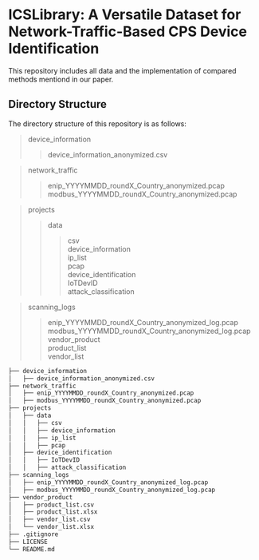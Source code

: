 # ICSLibrary: A Versatile Dataset for Network-Traffic-Based CPS Device Identification

This repository includes all data and the implementation of compared methods mentiond in our paper.

## Directory Structure
The directory structure of this repository is as follows:
>device_information  
>>device_information_anonymized.csv

>network_traffic  
>>enip_YYYYMMDD_roundX_Country_anonymized.pcap  
>>modbus_YYYYMMDD_roundX_Country_anonymized.pcap

>projects  
>>data  
>>>csv  
>>>device_information  
>>>ip_list  
>>>pcap  
>>device_identification  
>>>IoTDevID  
>>>attack_classification

>scanning_logs  
>>enip_YYYYMMDD_roundX_Country_anonymized_log.pcap  
>>modbus_YYYYMMDD_roundX_Country_anonymized_log.pcap  
>vendor_product  
>>product_list  
>>vendor_list  

```bash
├── device_information
│   ├── device_information_anonymized.csv
├── network_traffic
│   ├── enip_YYYYMMDD_roundX_Country_anonymized.pcap
│   ├── modbus_YYYYMMDD_roundX_Country_anonymized.pcap
├── projects
│   ├── data
│   │   ├── csv
│   │   ├── device_information
│   │   ├── ip_list
│   │   ├── pcap
│   ├── device_identification
│   │   ├── IoTDevID
│   │   ├── attack_classification
├── scanning_logs
│   ├── enip_YYYYMMDD_roundX_Country_anonymized_log.pcap
│   ├── modbus_YYYYMMDD_roundX_Country_anonymized_log.pcap
├── vendor_product
│   ├── product_list.csv
│   ├── product_list.xlsx
│   ├── vendor_list.csv
│   └── vendor_list.xlsx
├── .gitignore
├── LICENSE
└── README.md
```
